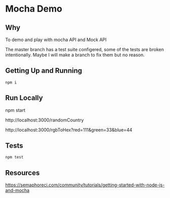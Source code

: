 # Mocha Demo

## Why
To demo and play with mocha API and Mock API

The master branch has a test suite configered, some of the tests are broken intentionally. Maybe I will make a branch to fix them but no reason.

## Getting Up and Running

`npm i`

## Run Locally

npm start

http://localhost:3000/randomCountry

http://localhost:3000/rgbToHex?red=111&green=33&blue=44

## Tests

`npm test`


## Resources

https://semaphoreci.com/community/tutorials/getting-started-with-node-js-and-mocha

